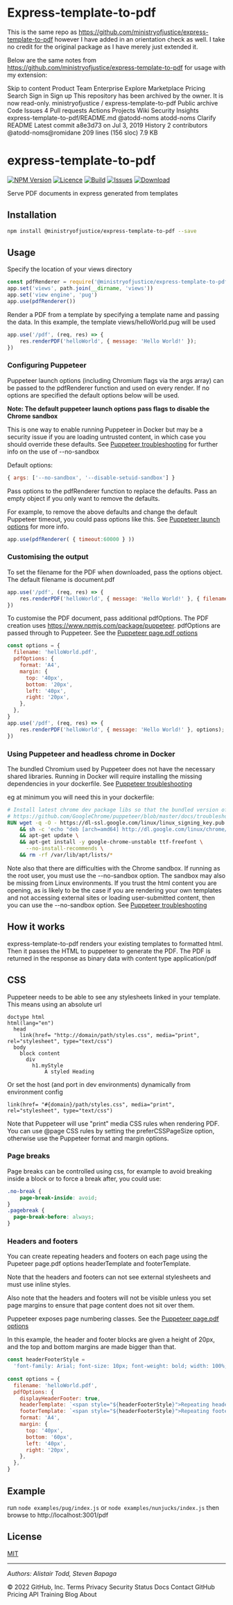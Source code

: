 # Express-template-to-pdf
This is the same repo as https://github.com/ministryofjustice/express-template-to-pdf however I have added in an orientation check as well. I take no credit for the original package as I have merely just extended it.


Below are the same notes from https://github.com/ministryofjustice/express-template-to-pdf for usage with my extension:

Skip to content
Product 
Team
Enterprise
Explore 
Marketplace
Pricing 
Search
Sign in
Sign up
This repository has been archived by the owner. It is now read-only.
ministryofjustice
/
express-template-to-pdf
Public archive
Code
Issues
4
Pull requests
Actions
Projects
Wiki
Security
Insights
express-template-to-pdf/README.md
@atodd-noms
atodd-noms Clarify README
Latest commit a8e3d73 on Jul 3, 2019
 History
 2 contributors
@atodd-noms@romidane
209 lines (156 sloc)  7.9 KB
   
# express-template-to-pdf

[![NPM Version][npm-image]][npm-url]
[![Licence][licence-image]][npm-url]
[![Build][build-image]][build-url]
[![Issues][issues-image]][issues-url]
[![Download][download-image]][npm-url]



Serve PDF documents in express generated from templates

## Installation
```bash
npm install @ministryofjustice/express-template-to-pdf --save
```

## Usage
Specify the location of your views directory
```javascript
const pdfRenderer = require('@ministryofjustice/express-template-to-pdf')
app.set('views', path.join(__dirname, 'views'))
app.set('view engine', 'pug')
app.use(pdfRenderer())
```

Render a PDF from a template by specifying a template name and passing the data. In this example, the template views/helloWorld.pug will be used

```javascript
app.use('/pdf', (req, res) => {
    res.renderPDF('helloWorld', { message: 'Hello World!' });
})
```

### Configuring Puppeteer
Puppeteer launch options (including Chromium flags via the args array) can be passed to the pdfRenderer function and used on every render.
If no options are specified the default options below will be used.

**Note: The default puppeteer launch options pass flags to disable the Chrome sandbox**

This is one way to enable running Puppeteer in Docker but may be a security issue if you are loading untrusted content, in which case you should override these defaults.
See [Puppeteer troubleshooting](https://github.com/GoogleChrome/puppeteer/blob/master/docs/troubleshooting.md#setting-up-chrome-linux-sandbox) for further info on the use of --no-sandbox

Default options:
```javascript
{ args: ['--no-sandbox', '--disable-setuid-sandbox'] }
``` 

Pass options to the pdfRenderer function to replace the defaults. Pass an empty object if you only want to remove the defaults.

For example, to remove the above defaults and change the default Puppeteer timeout, you could pass options like this.
See [Puppeteer launch options](https://github.com/GoogleChrome/puppeteer/blob/v1.18.1/docs/api.md#puppeteerlaunchoptions) for more info.
```javascript
app.use(pdfRenderer( { timeout:60000 } ))
```


### Customising the output
To set the filename for the PDF when downloaded, pass the options object. The default filename is document.pdf

```javascript
app.use('/pdf', (req, res) => {
    res.renderPDF('helloWorld', { message: 'Hello World!' }, { filename: 'helloWorld.pdf' });
})
```

To customise the PDF document, pass additional pdfOptions. The PDF creation uses https://www.npmjs.com/package/puppeteer.
pdfOptions are passed through to Puppeteer. See the [Puppeteer page.pdf options](https://github.com/GoogleChrome/puppeteer/blob/master/docs/api.md#pagepdfoptions)

```javascript
const options = {
  filename: 'helloWorld.pdf',
  pdfOptions: {
    format: 'A4',
    margin: {
      top: '40px',
      bottom: '20px',
      left: '40px',
      right: '20px',
    },
  },
}
app.use('/pdf', (req, res) => {
    res.renderPDF('helloWorld', { message: 'Hello World!' }, options);
})
```

### Using Puppeteer and headless chrome in Docker
The bundled Chromium used by Puppeteer does not have the necessary shared libraries. Running in Docker will require installing the missing
dependencies in your dockerfile. See [Puppeteer troubleshooting](https://github.com/GoogleChrome/puppeteer/blob/master/docs/troubleshooting.md#running-puppeteer-in-docker)

eg at minimum you will need this in your dockerfile:

```dockerfile
# Install latest chrome dev package libs so that the bundled version of Chromium installed by Puppeteer will work
# https://github.com/GoogleChrome/puppeteer/blob/master/docs/troubleshooting.md#running-puppeteer-in-docker
RUN wget -q -O - https://dl-ssl.google.com/linux/linux_signing_key.pub | apt-key add - \
    && sh -c 'echo "deb [arch=amd64] http://dl.google.com/linux/chrome/deb/ stable main" >> /etc/apt/sources.list.d/google.list' \
    && apt-get update \
    && apt-get install -y google-chrome-unstable ttf-freefont \
      --no-install-recommends \
    && rm -rf /var/lib/apt/lists/*
```

Note also that there are difficulties with the Chrome sandbox. If running as the root user, you must use the --no-sandbox option.
The sandbox may also be missing from Linux environments. If you trust the html content you are opening, as is likely to be the case if you 
are rendering your own templates and not accessing external sites or loading user-submitted content, then you can use the --no-sandbox option.
See [Puppeteer troubleshooting](https://github.com/GoogleChrome/puppeteer/blob/master/docs/troubleshooting.md#setting-up-chrome-linux-sandbox)


## How it works
express-template-to-pdf renders your existing templates to formatted html. Then it passes the HTML to puppeteer to generate the PDF.
The PDF is returned in the response as binary data with content type application/pdf

## CSS
Puppeteer needs to be able to see any stylesheets linked in your template. This means using an absolute url

```jade
doctype html
html(lang="en")
  head
    link(href= "http://domain/path/styles.css", media="print", rel="stylesheet", type="text/css")
  body
    block content
      div
        h1.myStyle
            A styled Heading
```

Or set the host (and port in dev environments) dynamically from environment config

```jade
link(href= "#{domain}/path/styles.css", media="print", rel="stylesheet", type="text/css")
```

Note that Puppeteer will use "print" media CSS rules when rendering PDF.
You can use @page CSS rules by setting the preferCSSPageSize option, otherwise use the Puppeteer format and margin options.

### Page breaks
Page breaks can be controlled using css, for example to avoid breaking inside a block or to force a break after, you could use:

```css
.no-break {
    page-break-inside: avoid;
}
.pagebreak {
  page-break-before: always;
}
```

### Headers and footers
You can create repeating headers and footers on each page using the Pupeteer page.pdf options headerTemplate and footerTemplate.

Note that the headers and footers can not see external stylesheets and must use inline styles.

Also note that the headers and footers will not be visible unless you set page margins to ensure that page content does not sit over them.

Puppeteer exposes page numbering classes. See the [Puppeteer page.pdf options](https://github.com/GoogleChrome/puppeteer/blob/master/docs/api.md#pagepdfoptions)

In this example, the header and footer blocks are given a height of 20px, and the top and bottom margins are made bigger than that.

```javascript
const headerFooterStyle =
  'font-family: Arial; font-size: 10px; font-weight: bold; width: 100%; height: 20px; text-align: center;'
  
const options = {
  filename: 'helloWorld.pdf',
  pdfOptions: {
    displayHeaderFooter: true,
    headerTemplate: `<span style="${headerFooterStyle}">Repeating header on every page</span>`,
    footerTemplate: `<span style="${headerFooterStyle}">Repeating footer on page <span class="pageNumber"></span> of <span class="totalPages"></span></span>`,      
    format: 'A4',
    margin: {
      top: '40px',
      bottom: '60px',
      left: '40px',
      right: '20px',
    },
  },
}
```


## Example
run `node examples/pug/index.js` or ``node examples/nunjucks/index.js`` then browse to http://localhost:3001/pdf


## License

  [MIT](LICENSE)
  
---

_Authors: Alistair Todd, Steven Bapaga_

[npm-image]: https://img.shields.io/npm/v/@ministryofjustice/express-template-to-pdf.svg
[npm-url]: https://www.npmjs.com/package/@ministryofjustice/express-template-to-pdf
[licence-image]: https://img.shields.io/npm/l/@ministryofjustice/express-template-to-pdf.svg
[build-image]: https://img.shields.io/circleci/build/github/ministryofjustice/express-template-to-pdf.svg?token=28e722a92c0624929ca5456f9944c716f0c29ad1
[build-url]: https://circleci.com/gh/ministryofjustice/express-template-to-pdf
[issues-image]: https://img.shields.io/github/issues/ministryofjustice/express-template-to-pdf.svg
[issues-url]: https://github.com/ministryofjustice/express-template-to-pdf/issues
[download-image]: https://img.shields.io/npm/dm/@ministryofjustice/express-template-to-pdf.svg
© 2022 GitHub, Inc.
Terms
Privacy
Security
Status
Docs
Contact GitHub
Pricing
API
Training
Blog
About

